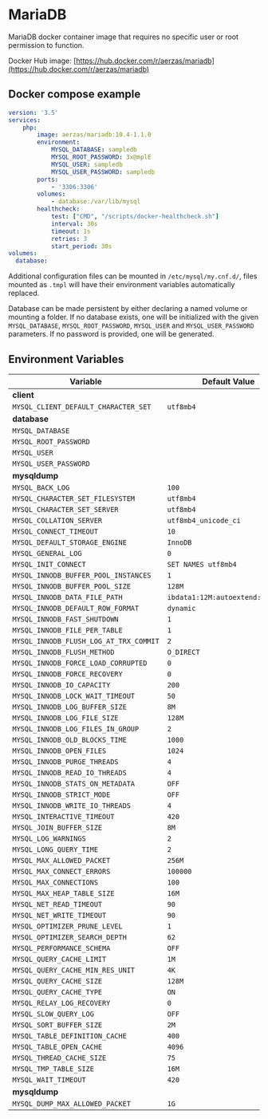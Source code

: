 # MariaDB

MariaDB docker container image that requires no specific user or root permission to function.

Docker Hub image: [https://hub.docker.com/r/aerzas/mariadb](https://hub.docker.com/r/aerzas/mariadb)

## Docker compose example

```yaml
version: '3.5'
services:
    php:
        image: aerzas/mariadb:10.4-1.1.0
        environment:
            MYSQL_DATABASE: sampledb
            MYSQL_ROOT_PASSWORD: 3x@mplE
            MYSQL_USER: sampledb
            MYSQL_USER_PASSWORD: sampledb
        ports:
            - '3306:3306'
        volumes:
            - database:/var/lib/mysql
        healthcheck:
            test: ["CMD", "/scripts/docker-healthcheck.sh"]
            interval: 30s
            timeout: 1s
            retries: 3
            start_period: 30s
volumes:
  database:
```

Additional configuration files can be mounted in `/etc/mysql/my.cnf.d/`, files mounted as `.tmpl` will have their
environment variables automatically replaced.

Database can be made persistent by either declaring a named volume or mounting a folder. If no database exists, one
will be initialized with the given `MYSQL_DATABASE`, `MYSQL_ROOT_PASSWORD`, `MYSQL_USER` and `MYSQL_USER_PASSWORD`
parameters. If no password is provided, one will be generated.

## Environment Variables

| Variable | Default Value
| --- | ---
| **client**
| `MYSQL_CLIENT_DEFAULT_CHARACTER_SET` | `utf8mb4`
| **database**
| `MYSQL_DATABASE`
| `MYSQL_ROOT_PASSWORD`
| `MYSQL_USER`
| `MYSQL_USER_PASSWORD`
| **mysqldump**
| `MYSQL_BACK_LOG` | `100`
| `MYSQL_CHARACTER_SET_FILESYSTEM` | `utf8mb4`
| `MYSQL_CHARACTER_SET_SERVER` | `utf8mb4`
| `MYSQL_COLLATION_SERVER` | `utf8mb4_unicode_ci`
| `MYSQL_CONNECT_TIMEOUT` | `10`
| `MYSQL_DEFAULT_STORAGE_ENGINE` | `InnoDB`
| `MYSQL_GENERAL_LOG` | `0`
| `MYSQL_INIT_CONNECT` | `SET NAMES utf8mb4`
| `MYSQL_INNODB_BUFFER_POOL_INSTANCES` | `1`
| `MYSQL_INNODB_BUFFER_POOL_SIZE` | `128M`
| `MYSQL_INNODB_DATA_FILE_PATH` | `ibdata1:12M:autoextend:max:10G`
| `MYSQL_INNODB_DEFAULT_ROW_FORMAT` | `dynamic`
| `MYSQL_INNODB_FAST_SHUTDOWN` | `1`
| `MYSQL_INNODB_FILE_PER_TABLE` | `1`
| `MYSQL_INNODB_FLUSH_LOG_AT_TRX_COMMIT` | `2`
| `MYSQL_INNODB_FLUSH_METHOD` | `O_DIRECT`
| `MYSQL_INNODB_FORCE_LOAD_CORRUPTED` | `0`
| `MYSQL_INNODB_FORCE_RECOVERY` | `0`
| `MYSQL_INNODB_IO_CAPACITY` | `200`
| `MYSQL_INNODB_LOCK_WAIT_TIMEOUT` | `50`
| `MYSQL_INNODB_LOG_BUFFER_SIZE` | `8M`
| `MYSQL_INNODB_LOG_FILE_SIZE` | `128M`
| `MYSQL_INNODB_LOG_FILES_IN_GROUP` | `2`
| `MYSQL_INNODB_OLD_BLOCKS_TIME` | `1000`
| `MYSQL_INNODB_OPEN_FILES` | `1024`
| `MYSQL_INNODB_PURGE_THREADS` | `4`
| `MYSQL_INNODB_READ_IO_THREADS` | `4`
| `MYSQL_INNODB_STATS_ON_METADATA` | `OFF`
| `MYSQL_INNODB_STRICT_MODE` | `OFF`
| `MYSQL_INNODB_WRITE_IO_THREADS` | `4`
| `MYSQL_INTERACTIVE_TIMEOUT` | `420`
| `MYSQL_JOIN_BUFFER_SIZE` | `8M`
| `MYSQL_LOG_WARNINGS` | `2`
| `MYSQL_LONG_QUERY_TIME` | `2`
| `MYSQL_MAX_ALLOWED_PACKET` | `256M`
| `MYSQL_MAX_CONNECT_ERRORS` | `100000`
| `MYSQL_MAX_CONNECTIONS` | `100`
| `MYSQL_MAX_HEAP_TABLE_SIZE` | `16M`
| `MYSQL_NET_READ_TIMEOUT` | `90`
| `MYSQL_NET_WRITE_TIMEOUT` | `90`
| `MYSQL_OPTIMIZER_PRUNE_LEVEL` | `1`
| `MYSQL_OPTIMIZER_SEARCH_DEPTH` | `62`
| `MYSQL_PERFORMANCE_SCHEMA` | `OFF`
| `MYSQL_QUERY_CACHE_LIMIT` | `1M`
| `MYSQL_QUERY_CACHE_MIN_RES_UNIT` | `4K`
| `MYSQL_QUERY_CACHE_SIZE` | `128M`
| `MYSQL_QUERY_CACHE_TYPE` | `ON`
| `MYSQL_RELAY_LOG_RECOVERY` | `0`
| `MYSQL_SLOW_QUERY_LOG` | `OFF`
| `MYSQL_SORT_BUFFER_SIZE` | `2M`
| `MYSQL_TABLE_DEFINITION_CACHE` | `400`
| `MYSQL_TABLE_OPEN_CACHE` | `4096`
| `MYSQL_THREAD_CACHE_SIZE` | `75`
| `MYSQL_TMP_TABLE_SIZE` | `16M`
| `MYSQL_WAIT_TIMEOUT` | `420`
| **mysqldump**
| `MYSQL_DUMP_MAX_ALLOWED_PACKET` | `1G`
